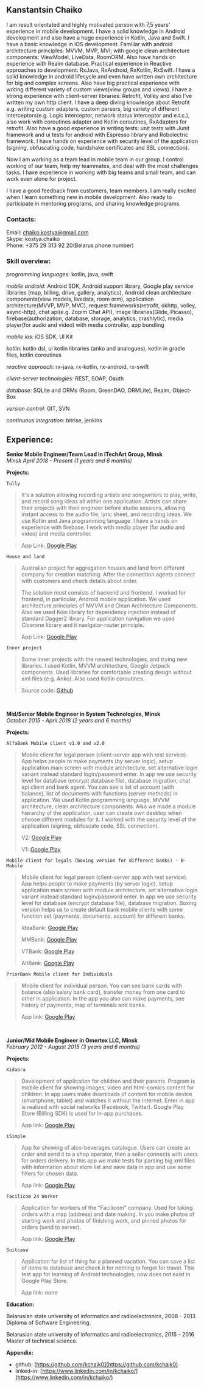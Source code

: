 ## Kanstantsin Chaiko

I am result orientated and highly motivated person with 7,5 years' experience in mobile
development. I have a solid knowledge in Android development and also have a huge experience in Kotlin, Java and Swift. I have a basic knowledge in
iOS development. Familiar with android
architecture principles: MVVM, MVP, MVI; with google clean architecture
components: ViewModel, LiveData, RoomORM. Also have hands on experience with Realm database. Practical experience in Reactive approaches to
development: RxJava, RxAndroid, RxKotlin, RxSwift. I have a solid
knowledge in android lifecycle and even have written own architecture for big and complex screens. Also have big practical experience with writing different variety of custom views(view groups and views). I have a strong experience with client-server libraries: Retrofit, Volley and also I've written my own http client. I have a deep diving knowledge about Retrofit e.g. writing custom adapters,
custom parsers, big variety of different interceptors(e.g. Logic interceptor, network status interceptor and e.t.c.), also work with coroutines adapter and Kotlin coroutines,
RxAdapters for retrofit. Also have a good experience in writing tests:
unit tests with Junit framework and ui tests for android with Espresso
library and Robolectric framework. I have hands on experience with security level of
the application (signing, obfuscating code, handshake certificates and SSL connection).

Now I am working as a team lead in mobile team in our group. I control
working of our team, help my teammates, and deal with the most
challenges tasks. I have experience in working with big teams and small
team, and can work even alone for project.

I have a good feedback from customers, team members. I am really excited
when I learn something new in mobile development. Also ready to
participate in mentoring programs, and sharing knowledge programs.

### Contacts:

Email: [chaiko.kostya@gmail.com](mailto:chaiko.kostya@gmail.com)<br />
Skype: kostya.chaiko<br />
Phone: +375 29 313 92 20(Belarus phone number)

### Skill overview:

*programming languages:* kotlin, java, swift

*mobile android:* Android SDK, Android support library, Google play
service libraries (map, billing, drive, gallery, analytics), Android
clean architecture components(view models, livedata, room orm),
application architecture(MVVP, MVP, MVC), request frameworks(retrofit,
okhttp, volley, async-http), chat api(e.g. Zopim Chat API), image
libraries(Glide, Picasso), firebase(authorization, database, storage,
analytics, crashlytic), media player(for audio and video) with media
controller, app bundling

*mobile ios:* iOS SDK, UI Kit

*kotlin:* kotlin dsl, ui kotlin libraries (anko and analogues), kotlin
in gradle files, kotlin coroutines

*reactive approach:* rx-java, rx-kotlin, rx-android, rx-swift

*client-server technologies:* REST, SOAP, Oauth

*database:* SQLite and ORMs (Room, GreenDAO, ORMLite), Realm, Object-Box

*version control:* GIT, SVN

*continuous integration:* bitrise, jenkins

## Experience:

**Senior Mobile Engineer/Team Lead in iTechArt Group, Minsk** <br />
*Minsk April 2018 - Present (1 years and 6 months)*

**Projects:**

`Tully`

> It's a solution allowing recording artists and songwriters to play,
> write, and record song ideas all within one application. Artists can
> share their projects with their engineer before studio sessions,
> allowing instant access to the audio file, lyric sheet, and recording
> ideas. We use Kotlin and Java programming language. I have a hands on
> experience with firebase. I work with media player (for audio and
> video) and media controller.

> App Link: [Google Play](https://play.google.com/store/apps/details?id=com.tullyapp.tully)

`House and land`

> Australian project for aggregation houses and land from different
> company for creation matching. After the connection agents connect
> with customers and check details about order.
>
> The solution most consists of backend and frontend. I worked for
> frontend, in particular, Android mobile application. We used
> architecture principles of MVVM and Clean Architecture Components.
> Also we used Koin library for dependency injection instead of standard
> Dagger2 library. For application navigation we used Cicerone library
> and it navigator-router principle.
>
> App Link: [Google Play](https://play.google.com/store/apps/details?id=com.itechart.group.hal)

`Inner project`

> Some inner projects with the newest technologies, and trying new
> libraries. I used Kotlin, MVVM architecture, Google Jetpack
> components. Used libraries for comfortable creating design without xml
> files (e.g. Anko). Also used Kotlin coroutines.
>
> Source code:
> [Github](https://github.com/kchaik0/vandrouki)
<br />

**Mid/Senior Mobile Engineer in System Technologies, Minsk**<br />
*October 2015 - April 2018 (2 years and 6 months)* 

**Projects:**

`AlfaBank Mobile client v1.0 and v2.0`

> Mobile client for legal person (client-server app with rest service).
> App helps people to make payments (by server logic), setup application
> main screen with module architecture, set alternative login variant
> instead standard login/password enter. In app we use security level
> for database (encrypt database file), database migration, chat api
> client and bank agent. You can see a list of account (with balance),
> list of documents with functions (server methods) in application. We
> used Kotlin programming language, MVVM architecture, clean
> architecture components. Also we made a module hierarchy of the
> application, user can create own desktop when choose different modules
> for it. I worked with the security level of the application (signing,
> obfuscate code, SSL connection).
>
> V2:
> [Google Play](https://play.google.com/store/apps/details?id=by.st.alfa.ib2)
>
> V1:
> [Google Play](https://play.google.com/store/apps/details?id=by.st.alfa)
>
`Mobile client for legals (boxing version for different banks) -
    B-Mobile`

> Mobile client for legal person (client-server app with rest service).
> App helps people to make payments (by server logic), setup application
> main screen with module architecture, set alternative login variant
> instead standard login/password enter. In app we use security level
> for database (encrypt database file), database migration. Boxing
> version helps us to create default bank mobile clients with some
> function set (payments, documents, account) for different banks.
>
> IdeaBank:
> [Google Play](https://play.google.com/store/apps/details?id=by.st.idea.business)
>
> MMBank:
> [Google Play](https://play.google.com/store/apps/details?id=by.st.mmb)
>
> VTBank:
> [Google Play](https://play.google.com/store/apps/details?id=by.st.vtb.business)
>
> AltBank:
> [Google Play](https://play.google.com/store/apps/details?id=by.st.alt.yur)

`PriorBank Mobile client for Individuals`

> Mobile client for individual person. You can see bank cards with
> balance (also salary bank card), transfer money from one card to other
> in application. In the app you also can make payments, see history of
> payments, map of terminals and banks.
>
> App link:
> [Google Play](https://play.google.com/store/apps/details?id=by.st.priormobile)
<br />

**Junior/Mid Mobile Engineer in Omertex LLC, Minsk** <br />
*February 2012 - August 2015 (3 years and 6 months)*

**Projects:**

`Kidabra`

> Development of application for children and their parents. Program is
> mobile client for showing images, video and html-comics content for
> children. In app users make downloads of content for mobile device
> (smartphone, tablet) and watches it without the Internet. Enter in app
> is realized with social networks (Facebook, Twitter). Google Play
> Store (Billing SDK) is used for in-app purchases.
>
> App link:
> [Google Play](https://play.google.com/store/apps/details?id=com.rikigroup.mary_um)

`iSimple`

> App for showing of alco-beverages catalogue. Users can create an order
> and send it to a shop operator, then a seller connects with users for
> orders delivery. In this app we make tests for parsing big xml files
> with information about store list and save data in app and use some
> filters for chosen data.
>
> App link:
> [Google Play](https://play.google.com/store/apps/details?id=com.treelev.isimple)

`Facilicom 24 Worker`

> Application for workers of the \"Facilicom\" company. Used for taking
> orders with a map (address) and date making. In you make photos of
> starting work and photos of finishing work, and pinned photos for
> orders (send to server).
>
> App link:
> [Google Play](https://play.google.com/store/apps/details?id=ru.facilicom)

`Suitcase`

> Application for list of thing for a planned vacation. You can save a
> list of items to database and check it for nothing to forget for
> travel. This test app for learning of Android technologies, now does
> not exist in Google Play Store.
>
> App link: none

**Education:**

Belarusian state university of informatics and radioelectronics, 2008 -
2013<br /> 
Diploma of Software Engineering.

Belarusian state university of informatics and radioelectronics, 2015 -
2016<br />
Master of technical science.

**Appendix:**

- github: [https://github.com/kchaik0](https://github.com/kchaik0)<br />
- linked-in: [https://www.linkedin.com/in/kchaiko/](https://www.linkedin.com/in/kchaiko/)
